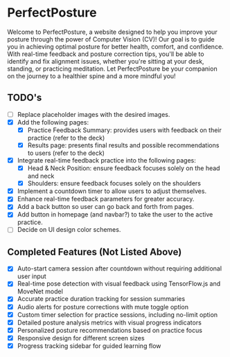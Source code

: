 # PerfectPosture

Welcome to PerfectPosture, a website designed to help you improve your posture through the power of Computer Vision (CV)! Our goal is to guide you in achieving optimal posture for better health, comfort, and confidence. With real-time feedback and posture correction tips, you'll be able to identify and fix alignment issues, whether you're sitting at your desk, standing, or practicing meditation. Let PerfectPosture be your companion on the journey to a healthier spine and a more mindful you!

## TODO's

- [ ] Replace placeholder images with the desired images.
- [x] Add the following pages:
  - [x] Practice Feedback Summary: provides users with feedback on their practice (refer to the deck)
  - [x] Results page: presents final results and possible recommendations to users (refer to the deck)
- [x] Integrate real-time feedback practice into the following pages:
  - [x] Head & Neck Position: ensure feedback focuses solely on the head and neck
  - [x] Shoulders: ensure feedback focuses solely on the shoulders
- [x] Implement a countdown timer to allow users to adjust themselves.
- [x] Enhance real-time feedback parameters for greater accuracy.
- [x] Add a back button so user can go back and forth from pages.
- [x] Add button in homepage (and navbar?) to take the user to the active practice.
- [ ] Decide on UI design color schemes.

## Completed Features (Not Listed Above)

- [x] Auto-start camera session after countdown without requiring additional user input
- [x] Real-time pose detection with visual feedback using TensorFlow.js and MoveNet model
- [x] Accurate practice duration tracking for session summaries
- [x] Audio alerts for posture corrections with mute toggle option
- [x] Custom timer selection for practice sessions, including no-limit option
- [x] Detailed posture analysis metrics with visual progress indicators
- [x] Personalized posture recommendations based on practice focus
- [x] Responsive design for different screen sizes
- [x] Progress tracking sidebar for guided learning flow